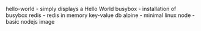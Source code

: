 
hello-world - simply displays a Hello World
busybox     - installation of busybox
redis       - redis in memory key-value db
alpine      - minimal linux
node        - basic nodejs image
